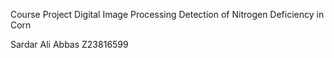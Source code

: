 Course Project
Digital Image Processing
Detection of Nitrogen Deficiency in Corn

Sardar Ali Abbas
Z23816599
